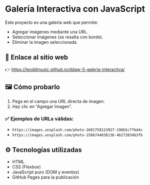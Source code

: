 # Galería Interactiva con JavaScript

Este proyecto es una galería web que permite:

- Agregar imágenes mediante una URL.
- Seleccionar imágenes (se resalta con borde).
- Eliminar la imagen seleccionada.

## 🔗 Enlace al sitio web

👉 https://leoddmusic.github.io/ddaw-5-galeria-interactiva/

## 🖼️ Cómo probarlo

1. Pega en el campo una URL directa de imagen.
2. Haz clic en “Agregar Imagen”.

### ✅ Ejemplos de URLs válidas:

- `https://images.unsplash.com/photo-1601758123927-196b5c7fbd4c`
- `https://images.unsplash.com/photo-1506744038136-46273834b3fb`

## ⚙️ Tecnologías utilizadas

- HTML
- CSS (Flexbox)
- JavaScript puro (DOM y eventos)
- GitHub Pages para la publicación

